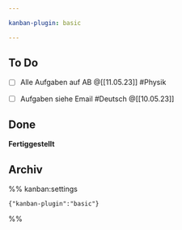 ```yaml
---

kanban-plugin: basic

---
```


## To Do

- [ ] Alle Aufgaben auf AB @[[11.05.23]] #Physik
- [ ] Aufgaben siehe Email #Deutsch @[[10.05.23]]


## Done

**Fertiggestellt**


## Archiv





%% kanban:settings
```
{"kanban-plugin":"basic"}
```
%%